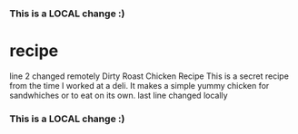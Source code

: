 ### This is a LOCAL change :)
# recipe
line 2 changed remotely
Dirty Roast Chicken Recipe
This is a secret recipe from the time I worked at a deli. It makes a simple yummy chicken for sandwhiches or to eat on its own. 
last line changed locally
### This is a LOCAL change :)